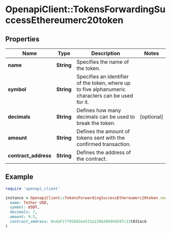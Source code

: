# OpenapiClient::TokensForwardingSuccessEthereumerc20token

## Properties

| Name | Type | Description | Notes |
| ---- | ---- | ----------- | ----- |
| **name** | **String** | Specifies the name of the token. |  |
| **symbol** | **String** | Specifies an identifier of the token, where up to five alphanumeric characters can be used for it. |  |
| **decimals** | **String** | Defines how many decimals can be used to break the token. | [optional] |
| **amount** | **String** | Defines the amount of tokens sent with the confirmed transaction. |  |
| **contract_address** | **String** | Defines the address of the contract. |  |

## Example

```ruby
require 'openapi_client'

instance = OpenapiClient::TokensForwardingSuccessEthereumerc20token.new(
  name: Tether USD,
  symbol: USDT,
  decimals: 7,
  amount: 9.5,
  contract_address: 0xdaF17f958d2ee523a2206206994597c13t831ec6
)
```

